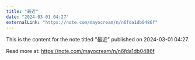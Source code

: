 ```yaml
---
title: "最近"
date: "2024-03-01 04:27"
externalLink: "https://note.com/mayocream/n/n6fda1db0486f"
---
```


This is the content for the note titled "最近" published on 2024-03-01 04:27.

Read more at: https://note.com/mayocream/n/n6fda1db0486f
